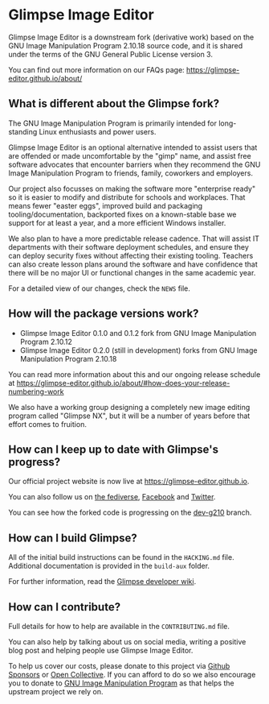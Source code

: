 # Glimpse Image Editor
Glimpse Image Editor is a downstream fork (derivative work) based on the GNU Image Manipulation Program 2.10.18 source code, and it is shared under the terms of the GNU General Public License version 3.

You can find out more information on our FAQs page: https://glimpse-editor.github.io/about/

## What is different about the Glimpse fork?
The GNU Image Manipulation Program is primarily intended for long-standing Linux enthusiasts and power users.

Glimpse Image Editor is an optional alternative intended to assist users that are offended or made uncomfortable by the "gimp" name, and assist free software advocates that encounter barriers when they recommend the GNU Image Manipulation Program to friends, family, coworkers and employers.

Our project also focusses on making the software more "enterprise ready" so it is easier to modify and distribute for schools and workplaces. That means fewer "easter eggs", improved build and packaging tooling/documentation, backported fixes on a known-stable base we support for at least a year, and a more efficient Windows installer. 

We also plan to have a more predictable release cadence. That will assist IT departments with their software deployment schedules, and ensure they can deploy security fixes without affecting their existing tooling. Teachers can also create lesson plans around the software and have confidence that there will be no major UI or functional changes in the same academic year.

For a detailed view of our changes, check the `NEWS` file.

## How will the package versions work?
* Glimpse Image Editor 0.1.0 and 0.1.2 fork from GNU Image Manipulation Program 2.10.12
* Glimpse Image Editor 0.2.0 (still in development) forks from GNU Image Manipulation Program 2.10.18

You can read more information about this and our ongoing release schedule at https://glimpse-editor.github.io/about/#how-does-your-release-numbering-work

We also have a working group designing a completely new image editing program called "Glimpse NX", but it will be a number of years before that effort comes to fruition.

## How can I keep up to date with Glimpse's progress?
Our official project website is now live at https://glimpse-editor.github.io.

You can also follow us on [the fediverse](https://mastodon.art/@glimpse), [Facebook](https://www.facebook.com/glimpse.editor) and [Twitter](https://twitter.com/glimpse_editor).

You can see how the forked code is progressing on the [dev-g210](https://github.com/glimpse-editor/Glimpse/tree/dev-g210) branch.

## How can I build Glimpse?
All of the initial build instructions can be found in the `HACKING.md` file. Additional documentation is provided in the `build-aux` folder.

For further information, read the [Glimpse developer wiki](https://github.com/glimpse-editor/Glimpse/wiki).

## How can I contribute?
Full details for how to help are available in the `CONTRIBUTING.md` file.

You can also help by talking about us on social media, writing a positive blog post and helping people use Glimpse Image Editor.

To help us cover our costs, please donate to this project via [Github Sponsors](https://github.com/sponsors/glimpse-editor) or [Open Collective](https://opencollective.com/glimpse). If you can afford to do so we also encourage you to donate to [GNU Image Manipulation Program](https://www.gimp.org/donating/) as that helps the upstream project we rely on.

